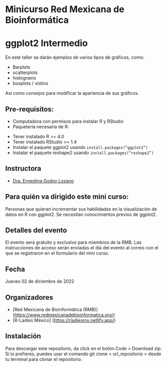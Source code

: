 # Minicurso Red Mexicana de Bioinformática
# ggplot2 Intermedio

En este taller se darán ejemplos de varios tipos de gráficos, como:
+ Barplots
+ scatterplots
+ histograms
+ boxplots / violins

Así como consejos para modificar la apariencia de sus gráficos.

## Pre-requisitos:
- Computadora con permisos para instalar R y RStudio
- Paquetería necesaria de R:
+ Tener instalado R >= 4.0
+ Tener instalado RStudio >= 1.4
+ Instalar el paquete ggplot2 usando `install.packages(“ggplot2”)`
+ Instalar el paquete reshape2 usando `install.packages(“reshape2”)`


## Instructora
- [Dra. Ernestina Godoy Lozano](https://twitter.com/Tina_Godoy)

## Para quién va dirigido este mini curso:
Personas que quieran incrementar sus habilidades en la visualización de datos en R con ggplot2.
Se necesitan conocimientos previos de ggplot2.

## Detalles del evento
El evento será gratuito y exclusivo para miembros de la RMB.
Las instrucciones de acceso serán enviadas el día del evento al correo con el que se registraron en el formulario del mini curso.

## Fecha 
Jueves 02 de diciembre de 2022

## Organizadores
* [Red Mexicana de Bioinformática (RMB)] (https://www.redmexicanadebioinformatica.org/)
* [R-Ladies México] (https://rladiesmx.netlify.app/)

## Instalación
Para descargar este repositorio, da click en el botón Code > Download zip. Si lo prefieres, puedes usar el comando git clone < url_repositorio > desde tu terminal para clonar el repositorio.


